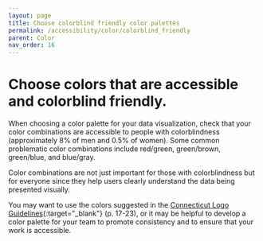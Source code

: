 ```yaml
---
layout: page
title: Choose colorblind friendly color palettes
permalink: /accessibility/color/colorblind_friendly
parent: Color
nav_order: 16
---
```


# Choose colors that are accessible and colorblind friendly. 

When choosing a color palette for your data visualization, check that your color combinations are accessible to people with colorblindness (approximately 8% of men and 0.5% of women). Some common problematic color combinations include red/green, green/brown, green/blue, and blue/gray. 

Color combinations are not just important for those with colorblindness but for everyone since they help users clearly understand the data being presented visually.

You may want to use the colors suggested in the [Connecticut Logo Guidelines](https://portal.ct.gov/-/media/DECD/Tourism/CT-Brand-2023/CT-DECD-LOGO-GUIDELINES-110223.pdf){:target="_blank"} (p. 17-23), or it may be helpful to develop a color palette for your team to promote consistency and to ensure that your work is accessible. 
